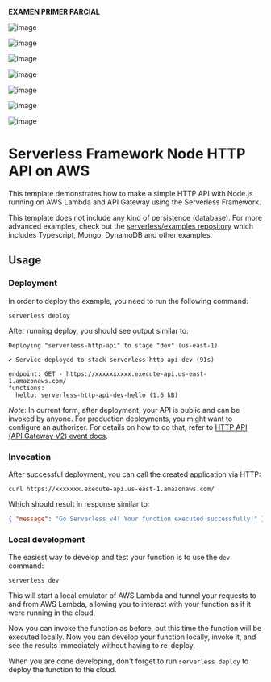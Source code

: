 **EXAMEN PRIMER PARCIAL**

![image](https://github.com/user-attachments/assets/7121b401-9479-4e70-8846-e1ff6b341e81)


![image](https://github.com/user-attachments/assets/2f6e6398-e987-46f7-ae1a-f5cc36c0096f)


![image](https://github.com/user-attachments/assets/4bdd991a-e444-424b-a073-e516a13cc5bb)


![image](https://github.com/user-attachments/assets/b9a17db5-286b-42f6-b95a-32bcc0c00b7a)



![image](https://github.com/user-attachments/assets/8aec3a30-7100-4776-ba4f-f9d4ce4d64e1)


![image](https://github.com/user-attachments/assets/98a8dc3b-8ff1-4d21-9c89-c804edfc6475)


![image](https://github.com/user-attachments/assets/dee41ee7-3a1b-4f6e-922d-73c95ba1552e)


<!--
title: 'AWS Simple HTTP Endpoint example in NodeJS'
description: 'This template demonstrates how to make a simple HTTP API with Node.js running on AWS Lambda and API Gateway using the Serverless Framework.'
layout: Doc
framework: v4
platform: AWS
language: nodeJS
authorLink: 'https://github.com/serverless'
authorName: 'Serverless, Inc.'
authorAvatar: 'https://avatars1.githubusercontent.com/u/13742415?s=200&v=4'
-->

# Serverless Framework Node HTTP API on AWS

This template demonstrates how to make a simple HTTP API with Node.js running on AWS Lambda and API Gateway using the Serverless Framework.

This template does not include any kind of persistence (database). For more advanced examples, check out the [serverless/examples repository](https://github.com/serverless/examples/) which includes Typescript, Mongo, DynamoDB and other examples.

## Usage

### Deployment

In order to deploy the example, you need to run the following command:

```
serverless deploy
```

After running deploy, you should see output similar to:

```
Deploying "serverless-http-api" to stage "dev" (us-east-1)

✔ Service deployed to stack serverless-http-api-dev (91s)

endpoint: GET - https://xxxxxxxxxx.execute-api.us-east-1.amazonaws.com/
functions:
  hello: serverless-http-api-dev-hello (1.6 kB)
```

_Note_: In current form, after deployment, your API is public and can be invoked by anyone. For production deployments, you might want to configure an authorizer. For details on how to do that, refer to [HTTP API (API Gateway V2) event docs](https://www.serverless.com/framework/docs/providers/aws/events/http-api).

### Invocation

After successful deployment, you can call the created application via HTTP:

```
curl https://xxxxxxx.execute-api.us-east-1.amazonaws.com/
```

Which should result in response similar to:

```json
{ "message": "Go Serverless v4! Your function executed successfully!" }
```

### Local development

The easiest way to develop and test your function is to use the `dev` command:

```
serverless dev
```

This will start a local emulator of AWS Lambda and tunnel your requests to and from AWS Lambda, allowing you to interact with your function as if it were running in the cloud.

Now you can invoke the function as before, but this time the function will be executed locally. Now you can develop your function locally, invoke it, and see the results immediately without having to re-deploy.

When you are done developing, don't forget to run `serverless deploy` to deploy the function to the cloud.
